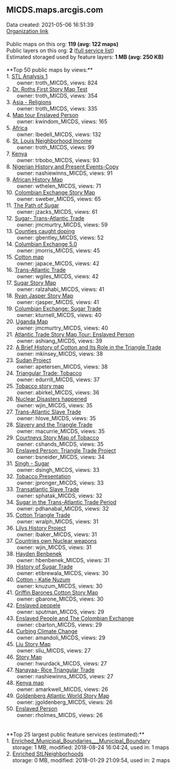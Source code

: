 <h2>MICDS.maps.arcgis.com</h2> Data created: 2021-05-06 16:51:39 <br /><a target='new' href='https://MICDS.maps.arcgis.com'>Organization link</a><br /><br />Public maps on this org: <b>119 (avg: 122 maps)</b><br />Public layers on this org: <b>2 </b>(<a target='new' href='https://services.arcgis.com/GUbS5BJdGa0pbiaV/ArcGIS/rest/services'>full service list</a>)<br />Estimated storaged used by feature layers: <b>1 MB (avg: 250 KB)</b><br /><br />**Top 50 public maps by views:**<br />  1. <a target='new' href='https://www.arcgis.com/home/item.html?id=60fc040e69f74866be2743473a8737e5'>STL Analysis 1</a> <br />  &nbsp;&nbsp;&nbsp;&nbsp; &nbsp;&nbsp;owner: troth_MICDS, views: 824<br />  2. <a target='new' href='https://www.arcgis.com/home/item.html?id=9adfffea33624cf5a0757a2006989ba0'>Dr. Roths First Story Map Test</a> <br />  &nbsp;&nbsp;&nbsp;&nbsp; &nbsp;&nbsp;owner: troth_MICDS, views: 354<br />  3. <a target='new' href='https://www.arcgis.com/home/item.html?id=2f5bfafe7f89434f81aa1d47a4b156e2'>Asia - Religions</a> <br />  &nbsp;&nbsp;&nbsp;&nbsp; &nbsp;&nbsp;owner: troth_MICDS, views: 335<br />  4. <a target='new' href='https://www.arcgis.com/home/item.html?id=ad53b2c6a5d343038ec6c82697cf9607'>Map tour Enslaved Person </a> <br />  &nbsp;&nbsp;&nbsp;&nbsp; &nbsp;&nbsp;owner: kwindom_MICDS, views: 165<br />  5. <a target='new' href='https://www.arcgis.com/home/item.html?id=88533ad8f92a459797b5ae1424300d92'>Africa</a> <br />  &nbsp;&nbsp;&nbsp;&nbsp; &nbsp;&nbsp;owner: lbedell_MICDS, views: 132<br />  6. <a target='new' href='https://www.arcgis.com/home/item.html?id=94ba2c2938e7402cbbec5e52452ca536'>St. Louis Neighborhood Income</a> <br />  &nbsp;&nbsp;&nbsp;&nbsp; &nbsp;&nbsp;owner: troth_MICDS, views: 99<br />  7. <a target='new' href='https://www.arcgis.com/home/item.html?id=78a9d68145e447dba2ad3edaf73526c2'>Kenya</a> <br />  &nbsp;&nbsp;&nbsp;&nbsp; &nbsp;&nbsp;owner: trbobo_MICDS, views: 93<br />  8. <a target='new' href='https://www.arcgis.com/home/item.html?id=52c2f28508ef4881a989dd0cab5702d6'>Nigerian History and Present Events-Copy</a> <br />  &nbsp;&nbsp;&nbsp;&nbsp; &nbsp;&nbsp;owner: nashiewinns_MICDS, views: 91<br />  9. <a target='new' href='https://www.arcgis.com/home/item.html?id=2a9fb66de3fc46e299250def8c514f1e'>African History Map</a> <br />  &nbsp;&nbsp;&nbsp;&nbsp; &nbsp;&nbsp;owner: wthelen_MICDS, views: 71<br />  10. <a target='new' href='https://www.arcgis.com/home/item.html?id=e13d9bba341c4f3e9b5fe25127a2c710'>Colombian Exchange Story Map</a> <br />  &nbsp;&nbsp;&nbsp;&nbsp; &nbsp;&nbsp;owner: sweber_MICDS, views: 65<br />  11. <a target='new' href='https://www.arcgis.com/home/item.html?id=94c68eebed58483da3284cf9797750ba'>The Path of Sugar</a> <br />  &nbsp;&nbsp;&nbsp;&nbsp; &nbsp;&nbsp;owner: jzacks_MICDS, views: 61<br />  12. <a target='new' href='https://www.arcgis.com/home/item.html?id=c94d210be08e4559aa0441bc74b4013f'>Sugar- Trans-Atlantic Trade</a> <br />  &nbsp;&nbsp;&nbsp;&nbsp; &nbsp;&nbsp;owner: jmcmurtry_MICDS, views: 59<br />  13. <a target='new' href='https://www.arcgis.com/home/item.html?id=feb449c4218a4b7ba55f0ca982538009'>Counties caught doping </a> <br />  &nbsp;&nbsp;&nbsp;&nbsp; &nbsp;&nbsp;owner: gbentley_MICDS, views: 52<br />  14. <a target='new' href='https://www.arcgis.com/home/item.html?id=37694a537b3c47ada13a0ca5ece830f9'>Columbian Exchange 5.0</a> <br />  &nbsp;&nbsp;&nbsp;&nbsp; &nbsp;&nbsp;owner: jmorris_MICDS, views: 45<br />  15. <a target='new' href='https://www.arcgis.com/home/item.html?id=102a0b1817894890be1425706ce64527'>Cotton map</a> <br />  &nbsp;&nbsp;&nbsp;&nbsp; &nbsp;&nbsp;owner: japace_MICDS, views: 42<br />  16. <a target='new' href='https://www.arcgis.com/home/item.html?id=837241ec3b3b40d2a6482eef5c7df159'>Trans-Atlantic Trade</a> <br />  &nbsp;&nbsp;&nbsp;&nbsp; &nbsp;&nbsp;owner: wgiles_MICDS, views: 42<br />  17. <a target='new' href='https://www.arcgis.com/home/item.html?id=64ef4cbb23844881bd8ed5271190098c'>Sugar Story Map </a> <br />  &nbsp;&nbsp;&nbsp;&nbsp; &nbsp;&nbsp;owner: ralzahabi_MICDS, views: 41<br />  18. <a target='new' href='https://www.arcgis.com/home/item.html?id=d968cc501bc947d2b70a0bac5fa1528c'>Ryan Jasper Story Map</a> <br />  &nbsp;&nbsp;&nbsp;&nbsp; &nbsp;&nbsp;owner: rjasper_MICDS, views: 41<br />  19. <a target='new' href='https://www.arcgis.com/home/item.html?id=277bc212d8e74c7fb7c0b5bfbab2384d'>Columbian Exchange: Sugar Trade</a> <br />  &nbsp;&nbsp;&nbsp;&nbsp; &nbsp;&nbsp;owner: kturnell_MICDS, views: 40<br />  20. <a target='new' href='https://www.arcgis.com/home/item.html?id=b0cc8a15290e44208f8e55e7988c674e'>Uganda Map</a> <br />  &nbsp;&nbsp;&nbsp;&nbsp; &nbsp;&nbsp;owner: jmcmurtry_MICDS, views: 40<br />  21. <a target='new' href='https://www.arcgis.com/home/item.html?id=713688e82f194ddf9f946ed741f90863'>Atlantic Trade Story Map Tour: Enslaved Person</a> <br />  &nbsp;&nbsp;&nbsp;&nbsp; &nbsp;&nbsp;owner: ashiang_MICDS, views: 39<br />  22. <a target='new' href='https://www.arcgis.com/home/item.html?id=e454990dc92540078d5020d7d301ace8'>A Brief History of Cotton and Its Role in the Triangle Trade</a> <br />  &nbsp;&nbsp;&nbsp;&nbsp; &nbsp;&nbsp;owner: mkinsey_MICDS, views: 38<br />  23. <a target='new' href='https://www.arcgis.com/home/item.html?id=70e03764c2ad4e08b1f931be110479bc'>Sudan Project</a> <br />  &nbsp;&nbsp;&nbsp;&nbsp; &nbsp;&nbsp;owner: apetersen_MICDS, views: 38<br />  24. <a target='new' href='https://www.arcgis.com/home/item.html?id=fd850c66057a47b89a0f2bedf213ccd0'>Triangular Trade: Tobacco </a> <br />  &nbsp;&nbsp;&nbsp;&nbsp; &nbsp;&nbsp;owner: edurrill_MICDS, views: 37<br />  25. <a target='new' href='https://www.arcgis.com/home/item.html?id=65262978ba4846988a5ad971e94d20f5'>Tobacco story map</a> <br />  &nbsp;&nbsp;&nbsp;&nbsp; &nbsp;&nbsp;owner: abirkel_MICDS, views: 36<br />  26. <a target='new' href='https://www.arcgis.com/home/item.html?id=263e4bf3a2814fb5a757790d9392115a'>Nuclear Disasters happened</a> <br />  &nbsp;&nbsp;&nbsp;&nbsp; &nbsp;&nbsp;owner: wjin_MICDS, views: 35<br />  27. <a target='new' href='https://www.arcgis.com/home/item.html?id=0d2f9499d36746bcad30a8928a46d5c9'>Trans-Atlantic Slave Trade</a> <br />  &nbsp;&nbsp;&nbsp;&nbsp; &nbsp;&nbsp;owner: hlove_MICDS, views: 35<br />  28. <a target='new' href='https://www.arcgis.com/home/item.html?id=b80a87a4272844e6897fc663825e1691'>Slavery and the Triangle Trade</a> <br />  &nbsp;&nbsp;&nbsp;&nbsp; &nbsp;&nbsp;owner: macurrie_MICDS, views: 35<br />  29. <a target='new' href='https://www.arcgis.com/home/item.html?id=4c7807dd76604c0191bed054b490e925'>Courtneys Story Map of Tobacco</a> <br />  &nbsp;&nbsp;&nbsp;&nbsp; &nbsp;&nbsp;owner: cshands_MICDS, views: 35<br />  30. <a target='new' href='https://www.arcgis.com/home/item.html?id=7e67d1ccf3394486ba4c8dbb3b7d28b0'>Enslaved Person:  Triangle Trade Project</a> <br />  &nbsp;&nbsp;&nbsp;&nbsp; &nbsp;&nbsp;owner: bsneider_MICDS, views: 34<br />  31. <a target='new' href='https://www.arcgis.com/home/item.html?id=a2a61651a6054c288109df050f8bb4b4'>Singh - Sugar</a> <br />  &nbsp;&nbsp;&nbsp;&nbsp; &nbsp;&nbsp;owner: dsingh_MICDS, views: 33<br />  32. <a target='new' href='https://www.arcgis.com/home/item.html?id=0447fe530ffb49b28990056b6f1e66ab'>Tobacco Presentation</a> <br />  &nbsp;&nbsp;&nbsp;&nbsp; &nbsp;&nbsp;owner: jpronger_MICDS, views: 33<br />  33. <a target='new' href='https://www.arcgis.com/home/item.html?id=3dbce926f20343e1908f46168bc96bed'>Transatlantic Slave Trade</a> <br />  &nbsp;&nbsp;&nbsp;&nbsp; &nbsp;&nbsp;owner: sphatak_MICDS, views: 32<br />  34. <a target='new' href='https://www.arcgis.com/home/item.html?id=da9a425065d94f289a34cd12ab574311'>Sugar in the Trans-Atlantic Trade Period</a> <br />  &nbsp;&nbsp;&nbsp;&nbsp; &nbsp;&nbsp;owner: pdhanabal_MICDS, views: 32<br />  35. <a target='new' href='https://www.arcgis.com/home/item.html?id=2cc796ca07cb4f7b90501051a7a6100c'>Cotton Triangle Trade</a> <br />  &nbsp;&nbsp;&nbsp;&nbsp; &nbsp;&nbsp;owner: wralph_MICDS, views: 31<br />  36. <a target='new' href='https://www.arcgis.com/home/item.html?id=2123ac9c3b00475e8992c0557178c26f'>Lilys History Project </a> <br />  &nbsp;&nbsp;&nbsp;&nbsp; &nbsp;&nbsp;owner: lbaker_MICDS, views: 31<br />  37. <a target='new' href='https://www.arcgis.com/home/item.html?id=864ccb95261b4004bca5b74246e4f8f9'>Countries own Nuclear weapons</a> <br />  &nbsp;&nbsp;&nbsp;&nbsp; &nbsp;&nbsp;owner: wjin_MICDS, views: 31<br />  38. <a target='new' href='https://www.arcgis.com/home/item.html?id=f2f0301580a04540acf9fbd6303cfa0f'>Hayden Benbenek</a> <br />  &nbsp;&nbsp;&nbsp;&nbsp; &nbsp;&nbsp;owner: hbenbenek_MICDS, views: 31<br />  39. <a target='new' href='https://www.arcgis.com/home/item.html?id=c64b7acc72364eb3943cc1b0cfe5d918'>History of Sugar Trade</a> <br />  &nbsp;&nbsp;&nbsp;&nbsp; &nbsp;&nbsp;owner: etibrewala_MICDS, views: 30<br />  40. <a target='new' href='https://www.arcgis.com/home/item.html?id=61397066fa98469ab9f17c147c0164a3'>Cotton - Katie Nuzum</a> <br />  &nbsp;&nbsp;&nbsp;&nbsp; &nbsp;&nbsp;owner: knuzum_MICDS, views: 30<br />  41. <a target='new' href='https://www.arcgis.com/home/item.html?id=d246e141e28f466ca1b50b03a50703f4'>Griffin Barones Cotton Story Map</a> <br />  &nbsp;&nbsp;&nbsp;&nbsp; &nbsp;&nbsp;owner: gbarone_MICDS, views: 30<br />  42. <a target='new' href='https://www.arcgis.com/home/item.html?id=efa5c47a924447f1af3796d70d992207'>Enslaved peopele</a> <br />  &nbsp;&nbsp;&nbsp;&nbsp; &nbsp;&nbsp;owner: sputman_MICDS, views: 29<br />  43. <a target='new' href='https://www.arcgis.com/home/item.html?id=484dd71b340b4a53aa930f3507d56432'>Enslaved People and The Colombian Exchange</a> <br />  &nbsp;&nbsp;&nbsp;&nbsp; &nbsp;&nbsp;owner: cbarton_MICDS, views: 29<br />  44. <a target='new' href='https://www.arcgis.com/home/item.html?id=2504a97147354088b3661cb990f68575'>Curbing Climate Change</a> <br />  &nbsp;&nbsp;&nbsp;&nbsp; &nbsp;&nbsp;owner: amandoli_MICDS, views: 29<br />  45. <a target='new' href='https://www.arcgis.com/home/item.html?id=86e4a1aad10444f7bfca1eb65d5d28a9'>Liu Story Map</a> <br />  &nbsp;&nbsp;&nbsp;&nbsp; &nbsp;&nbsp;owner: sliu_MICDS, views: 27<br />  46. <a target='new' href='https://www.arcgis.com/home/item.html?id=689de7c8902e49978d0094ba62f68257'>Story Map</a> <br />  &nbsp;&nbsp;&nbsp;&nbsp; &nbsp;&nbsp;owner: hwurdack_MICDS, views: 27<br />  47. <a target='new' href='https://www.arcgis.com/home/item.html?id=efe089b160fc4530afa7c2b7ff68de06'>Nanayaa- Rice Triangular Trade</a> <br />  &nbsp;&nbsp;&nbsp;&nbsp; &nbsp;&nbsp;owner: nashiewinns_MICDS, views: 27<br />  48. <a target='new' href='https://www.arcgis.com/home/item.html?id=134da7afd3b94374ac151dc525c2a40a'>Kenya map</a> <br />  &nbsp;&nbsp;&nbsp;&nbsp; &nbsp;&nbsp;owner: amarkwell_MICDS, views: 26<br />  49. <a target='new' href='https://www.arcgis.com/home/item.html?id=f7854a2565c8454b97c1f374ebd339c0'>Goldenberg Atlantic World Story Map</a> <br />  &nbsp;&nbsp;&nbsp;&nbsp; &nbsp;&nbsp;owner: jgoldenberg_MICDS, views: 26<br />  50. <a target='new' href='https://www.arcgis.com/home/item.html?id=45124412042d4337872e9a8979df1a7d'>Enslaved Person</a> <br />  &nbsp;&nbsp;&nbsp;&nbsp; &nbsp;&nbsp;owner: rholmes_MICDS, views: 26<br /><br /><br />**Top 25 largest public feature services (estimated):**<br /> 1. <a target='new' href='https://www.arcgis.com/home/item.html?id=42278ceca4c84693b234aca3cc09dfb1'>Enriched_Municipal_Boundaries___Municipal_Boundary</a><br /> &nbsp;&nbsp;&nbsp;&nbsp;storage: 1 MB, modified: 2018-08-24 16:04:24,  used in: 1 maps<br /> 2. <a target='new' href='https://www.arcgis.com/home/item.html?id=6743282da5324194ab80e23e39904f56'>Enriched StLNeighborhoods</a><br /> &nbsp;&nbsp;&nbsp;&nbsp;storage: 0 MB, modified: 2018-01-29 21:09:54,  used in: 2 maps<br />